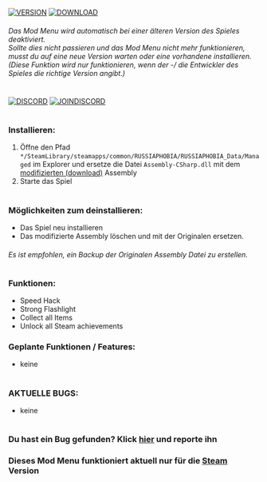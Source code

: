 [![VERSION](https://img.shields.io/badge/Version-1.0-red?style=for-the-badge)](https://github.com/mopsfl/unity-game-cheats/blob/main/RUSSIAPHOBIA/Mod%20Menu/)
[![DOWNLOAD](https://img.shields.io/badge/Download-green?style=for-the-badge)](https://github.com/mopsfl/dnSpy-codes/raw/main/RUSSIAPHOBIA/Mod%20Menu/Assembly-CSharp.dll)
###### Das Mod Menu wird automatisch bei einer älteren Version des Spieles deaktiviert. <br> Sollte dies nicht passieren und das Mod Menu nicht mehr funktionieren, musst du auf eine neue Version warten oder eine vorhandene installieren. <br> (Diese Funktion wird nur funktionieren, wenn der -/ die Entwickler des Spieles die richtige Version angibt.)

# 

[![DISCORD](https://img.shields.io/discord/1039096335326007336?color=738ADB&label=Discord&logo=discord&logoColor=white&style=for-the-badge)](https://discord.gg/g4EGAwjUAK)
[![JOINDISCORD](https://img.shields.io/badge/JOIN-green?style=for-the-badge)](https://discord.gg/g4EGAwjUAK#join)

# 

### Installieren:
1. Öffne den Pfad <code>*/SteamLibrary/steamapps/common/RUSSIAPHOBIA/RUSSIAPHOBIA_Data/Managed</code> im Explorer und ersetze die Datei <code>Assembly-CSharp.dll</code> mit dem [modifizierten (download)](https://github.com/mopsfl/dnSpy-codes/raw/main/RUSSIAPHOBIA/Mod%20Menu/Assembly-CSharp.dll) Assembly 
2. Starte das Spiel

# 

### Möglichkeiten zum deinstallieren:
- Das Spiel neu installieren
- Das modifizierte Assembly löschen und mit der Originalen ersetzen.
###### Es ist empfohlen, ein Backup der Originalen Assembly Datei zu erstellen.

# 

### Funktionen:
- Speed Hack
- Strong Flashlight
- Collect all Items
- Unlock all Steam achievements

### Geplante Funktionen / Features:
- keine

# 

### AKTUELLE BUGS:
- keine

# 

### Du hast ein Bug gefunden? Klick [hier](https://github.com/mopsfl/unity-game-cheats/issues/new/choose) und reporte ihn
### Dieses Mod Menu funktioniert aktuell nur für die [Steam](https://store.steampowered.com/app/1184160/RUSSIAPHOBIA/) Version
